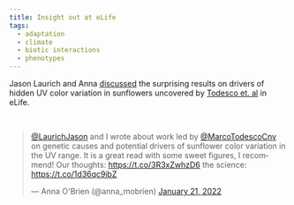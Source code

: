 ```yaml
---
title: Insight out at eLife
tags:
  - adaptation
  - climate
  - biotic interactions
  - phenotypes
---
```


<!-- # Heading 1 -->

Jason Laurich and Anna [discussed](https://doi.org/10.7554/eLife.76105) the surprising results on drivers of hidden UV color variation in sunflowers uncovered by [Todesco et. al](https://doi.org/10.7554/eLife.72072) in eLife.

<br>

<blockquote class="twitter-tweet"><p lang="en" dir="ltr"><a href="https://twitter.com/LaurichJason?ref_src=twsrc%5Etfw">@LaurichJason</a> and I wrote about work led by <a href="https://twitter.com/MarcoTodescoCnv?ref_src=twsrc%5Etfw">@MarcoTodescoCnv</a> on genetic causes and potential drivers of sunflower color variation in the UV range. It is a great read with some sweet figures, I recommend! Our thoughts: <a href="https://t.co/3R3xZwhzD6">https://t.co/3R3xZwhzD6</a> the science: <a href="https://t.co/1d36qc9ibZ">https://t.co/1d36qc9ibZ</a></p>&mdash; Anna O&#39;Brien (@anna_mobrien) <a href="https://twitter.com/anna_mobrien/status/1484615851613503496?ref_src=twsrc%5Etfw">January 21, 2022</a></blockquote> <script async src="https://platform.twitter.com/widgets.js" charset="utf-8"></script> 